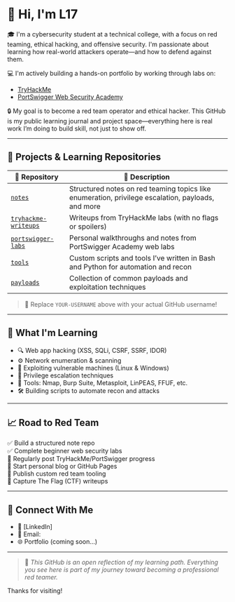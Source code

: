 # 👋 Hi, I'm L17

🎓 I'm a cybersecurity student at a technical college, with a focus on red teaming, ethical hacking, and offensive security. I'm passionate about learning how real-world attackers operate—and how to defend against them.

💻 I'm actively building a hands-on portfolio by working through labs on:
- [TryHackMe](https://tryhackme.com)
- [PortSwigger Web Security Academy](https://portswigger.net/web-security)

🔒 My goal is to become a red team operator and ethical hacker. This GitHub is my public learning journal and project space—everything here is real work I’m doing to build skill, not just to show off.

---

## 🚀 Projects & Learning Repositories

| 📁 Repository | 🌟 Description |
|--------------|----------------|
| [`notes`](https://github.com/L17ctrl/red-team-journey/notes) | Structured notes on red teaming topics like enumeration, privilege escalation, payloads, and more |
| [`tryhackme-writeups`](https://github.com/L17ctrl/red-team-journey/tryhackme-writeups) | Writeups from TryHackMe labs (with no flags or spoilers) |
| [`portswigger-labs`](https://github.com/L17ctrl/red-team-journey/portswigger-labs) | Personal walkthroughs and notes from PortSwigger Academy web labs |
| [`tools`](https://github.com/L17ctrl/red-team-journey/tools) | Custom scripts and tools I’ve written in Bash and Python for automation and recon |
| [`payloads`](https://github.com/L17ctrl/red-team-journey/payloads) | Collection of common payloads and exploitation techniques |

> 🔧 Replace `YOUR-USERNAME` above with your actual GitHub username!

---

## 📌 What I'm Learning

- 🔍 Web app hacking (XSS, SQLi, CSRF, SSRF, IDOR)
- ⚙️ Network enumeration & scanning
- 🧪 Exploiting vulnerable machines (Linux & Windows)
- 🧠 Privilege escalation techniques
- 🧰 Tools: Nmap, Burp Suite, Metasploit, LinPEAS, FFUF, etc.
- 🛠 Building scripts to automate recon and attacks

---

## 📈 Road to Red Team

✅ Build a structured note repo  
✅ Complete beginner web security labs  
🔄 Regularly post TryHackMe/PortSwigger progress  
🔲 Start personal blog or GitHub Pages  
🔲 Publish custom red team tooling  
🔲 Capture The Flag (CTF) writeups  

---

## 🤝 Connect With Me

- 🔗 [LinkedIn]
- 📧 Email: 
- 🌐 Portfolio (coming soon...)

---

> 📌 *This GitHub is an open reflection of my learning path. Everything you see here is part of my journey toward becoming a professional red teamer.*

Thanks for visiting!
